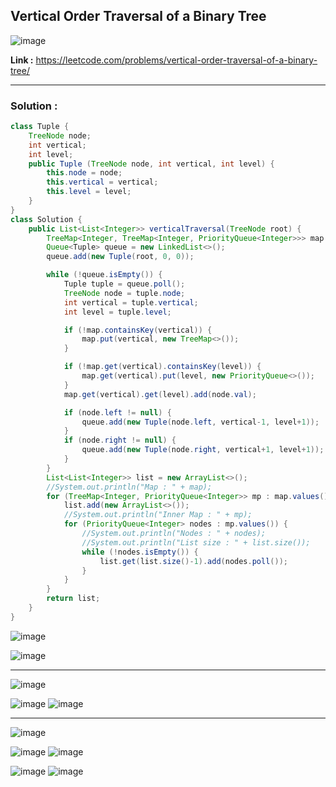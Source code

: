 ## Vertical Order Traversal of a Binary Tree

![image](https://github.com/alkabharti/Trees/assets/23376002/bc297817-7810-4b43-9f83-21a3dd9f24fc)


**Link :** https://leetcode.com/problems/vertical-order-traversal-of-a-binary-tree/

---------------------------------------------------------------------------------------------------------------------------------------------------------------------------------


### Solution : 


```java
class Tuple {
    TreeNode node;
    int vertical;
    int level;
    public Tuple (TreeNode node, int vertical, int level) {
        this.node = node;
        this.vertical = vertical;
        this.level = level;
    }
}
class Solution {
    public List<List<Integer>> verticalTraversal(TreeNode root) {
        TreeMap<Integer, TreeMap<Integer, PriorityQueue<Integer>>> map = new TreeMap<>();
        Queue<Tuple> queue = new LinkedList<>();
        queue.add(new Tuple(root, 0, 0));

        while (!queue.isEmpty()) {
            Tuple tuple = queue.poll();
            TreeNode node = tuple.node;
            int vertical = tuple.vertical;
            int level = tuple.level;

            if (!map.containsKey(vertical)) {
                map.put(vertical, new TreeMap<>());
            }

            if (!map.get(vertical).containsKey(level)) {
                map.get(vertical).put(level, new PriorityQueue<>());
            }
            map.get(vertical).get(level).add(node.val);

            if (node.left != null) {
                queue.add(new Tuple(node.left, vertical-1, level+1));
            }
            if (node.right != null) {
                queue.add(new Tuple(node.right, vertical+1, level+1));
            }
        }
        List<List<Integer>> list = new ArrayList<>();
        //System.out.println("Map : " + map);
        for (TreeMap<Integer, PriorityQueue<Integer>> mp : map.values()) {
            list.add(new ArrayList<>());
            //System.out.println("Inner Map : " + mp);
            for (PriorityQueue<Integer> nodes : mp.values()) {
                //System.out.println("Nodes : " + nodes);
                //System.out.println("List size : " + list.size());
                while (!nodes.isEmpty()) {
                    list.get(list.size()-1).add(nodes.poll());
                }
            }
        }
        return list;
    }
}

```

![image](https://github.com/alkabharti/Trees/assets/23376002/19b1a561-14ae-472a-bc16-795688dc717d)

![image](https://github.com/alkabharti/Trees/assets/23376002/4da8f64a-f7b0-43db-86b6-a4dacf6cc9b9)

---------------------------------------------------------------------------------------------------------------------------------------------------------------------------------


![image](https://github.com/alkabharti/Trees/assets/23376002/656e3654-b038-4dd6-bc37-ee9d6499fa23)

![image](https://github.com/alkabharti/Trees/assets/23376002/db678a21-7ef0-4429-b3d7-ebc5fc851243)
![image](https://github.com/alkabharti/Trees/assets/23376002/e421ad0f-1917-42dc-866c-7a8561ad0747)

---------------------------------------------------------------------------------------------------------------------------------------------------------------------------------


![image](https://github.com/alkabharti/Trees/assets/23376002/195e7c10-8145-4c27-bee6-6dfbc6954e82)

![image](https://github.com/alkabharti/Trees/assets/23376002/38342a92-952f-4a88-8c2c-ffab6ed3c9da)
![image](https://github.com/alkabharti/Trees/assets/23376002/10ddfe3a-1aa9-4e45-936a-a6861d7d8c4f)


![image](https://github.com/alkabharti/Trees/assets/23376002/167757f1-4c6a-4847-ba8d-a550756a082a)
![image](https://github.com/alkabharti/Trees/assets/23376002/ffc61b90-4680-4bec-97eb-97f08cd1e5d0)




